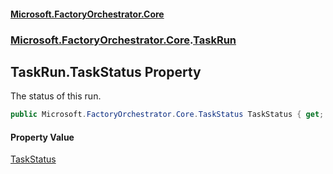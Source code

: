 #### [Microsoft.FactoryOrchestrator.Core](./Microsoft-FactoryOrchestrator-Core.md 'Microsoft.FactoryOrchestrator.Core')
### [Microsoft.FactoryOrchestrator.Core](./Microsoft-FactoryOrchestrator-Core.md 'Microsoft.FactoryOrchestrator.Core').[TaskRun](./Microsoft-FactoryOrchestrator-Core-TaskRun.md 'Microsoft.FactoryOrchestrator.Core.TaskRun')
## TaskRun.TaskStatus Property
The status of this run.  
```csharp
public Microsoft.FactoryOrchestrator.Core.TaskStatus TaskStatus { get; set; }
```
#### Property Value
[TaskStatus](./Microsoft-FactoryOrchestrator-Core-TaskStatus.md 'Microsoft.FactoryOrchestrator.Core.TaskStatus')  

